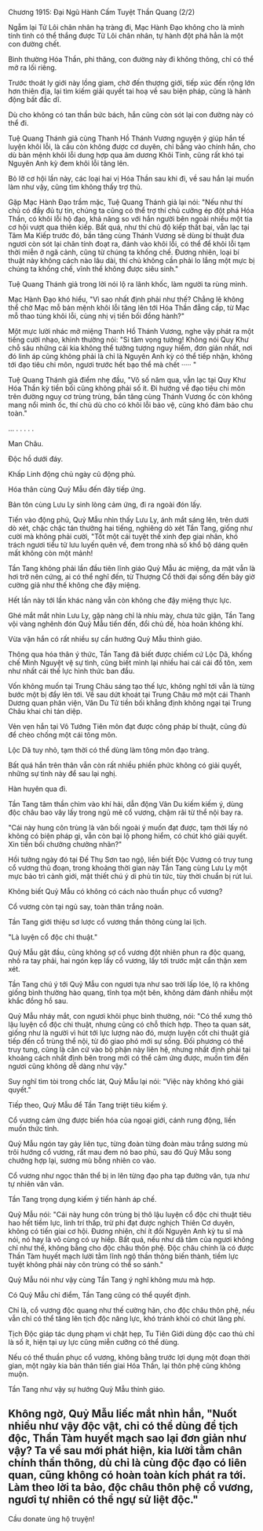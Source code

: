 




Chương 1915: Đại Ngũ Hành Cấm Tuyệt Thần Quang (2/2)


Ngẫm lại Tử Lôi chân nhân hạ tràng đi, Mạc Hành Đạo không cho là mình tính tình có thể thắng được Tử Lôi chân nhân, tự hành đột phá hẳn là một con đường chết.

Bình thường Hóa Thần, phi thăng, con đường này đi không thông, chỉ có thể mở ra lối riêng.

Trước thoát ly giới này lồng giam, chờ đến thượng giới, tiếp xúc đến rộng lớn hơn thiên địa, lại tìm kiếm giải quyết tai hoạ về sau biện pháp, cũng là hành động bất đắc dĩ.

Dù cho không có tan thần bức bách, hắn cũng còn sót lại con đường này có thể đi.

Tuệ Quang Thánh giả cùng Thanh Hồ Thánh Vương nguyện ý giúp hắn tế luyện khôi lỗi, là cầu còn không được cơ duyên, chỉ bằng vào chính hắn, cho dù bản mệnh khôi lỗi dung hợp qua âm dương Khôi Tinh, cũng rất khó tại Nguyên Anh kỳ đem khôi lỗi tăng lên.

Bỏ lỡ cơ hội lần này, các loại hai vị Hóa Thần sau khi đi, về sau hắn lại muốn làm như vậy, cũng tìm không thấy trợ thủ.

Gặp Mạc Hành Đạo trầm mặc, Tuệ Quang Thánh giả lại nói: "Nếu như thí chủ có đầy đủ tự tin, chúng ta cũng có thể trợ thí chủ cưỡng ép đột phá Hóa Thần, có khôi lỗi hộ đạo, khả năng so với hắn người bên ngoài nhiều một tia cơ hội vượt qua thiên kiếp. Bất quá, như thí chủ độ kiếp thất bại, vẫn lạc tại Tâm Ma Kiếp trước đó, bần tăng cùng Thánh Vương sẽ dùng bí thuật đưa ngươi còn sót lại chân tính đoạt ra, đánh vào khôi lỗi, có thể để khôi lỗi tạm thời miễn ở ngã cảnh, cũng từ chúng ta khống chế. Đương nhiên, loại bí thuật này không cách nào lâu dài, thí chủ không cần phải lo lắng một mực bị chúng ta khống chế, vĩnh thế không được siêu sinh."

Tuệ Quang Thánh giả trong lời nói lộ ra lãnh khốc, làm người ta rùng mình.

Mạc Hành Đạo khó hiểu, "Vì sao nhất định phải như thế? Chẳng lẽ không thể chờ Mạc mỗ bản mệnh khôi lỗi tăng lên tới Hóa Thần đẳng cấp, từ Mạc mỗ thao túng khôi lỗi, cùng nhị vị tiền bối đồng hành?"

Một mực lười nhác mở miệng Thanh Hồ Thánh Vương, nghe vậy phát ra một tiếng cười nhạo, khinh thường nói: "Si tâm vọng tưởng! Không nói Quy Khư chỗ sâu những cái kia không thể tưởng tượng nguy hiểm, đơn giản nhất, nơi đó linh áp cũng không phải là chỉ là Nguyên Anh kỳ có thể tiếp nhận, không tới đạo tiêu chi môn, ngươi trước hết bạo thể mà chết ····· "

Tuệ Quang Thánh giả điểm nhẹ đầu, "Vô số năm qua, vẫn lạc tại Quy Khư Hóa Thần kỳ tiền bối cũng không phải số ít. Đi hướng về đạo tiêu chi môn trên đường nguy cơ trùng trùng, bần tăng cùng Thánh Vương ốc còn không mang nổi mình ốc, thí chủ dù cho có khôi lỗi bảo vệ, cũng khó đảm bảo chu toàn."

... . . . . .

Man Châu.

Độc hồ dưới đáy.

Khấp Linh động chủ ngày cũ động phủ.

Hóa thân cùng Quỷ Mẫu đến đây tiếp ứng.

Bản tôn cùng Lưu Ly sinh lòng cảm ứng, đi ra ngoài đón lấy.

Tiến vào động phủ, Quỷ Mẫu nhìn thấy Lưu Ly, ánh mắt sáng lên, trên dưới dò xét, chậc chậc tán thưởng hai tiếng, nghiêng dò xét Tần Tang, giống như cười mà không phải cười, "Tốt một cái tuyệt thế xinh đẹp giai nhân, khó trách ngươi tiểu tử lưu luyến quên về, đem trong nhà số khổ bộ dáng quên mất không còn một mảnh!

Tần Tang không phải lần đầu tiên lĩnh giáo Quỷ Mẫu ác miệng, da mặt vẫn là hơi trở nên cứng, ai có thể nghĩ đến, từ Thượng Cổ thời đại sống đến bây giờ cường giả như thế không che đậy miệng.

Hết lần này tới lần khác nàng vẫn còn không che đậy miệng thực lực.

Ghé mắt mắt nhìn Lưu Ly, gặp nàng chỉ là nhíu mày, chưa tức giận, Tần Tang vội vàng nghênh đón Quỷ Mẫu tiến đến, đổi chủ đề, hòa hoãn không khí.

Vừa vặn hắn có rất nhiều sự cần hướng Quỷ Mẫu thỉnh giáo.

Thông qua hóa thân ý thức, Tần Tang đã biết được chiếm cứ Lộc Dã, khống chế Minh Nguyệt vệ sự tình, cũng biết mình lại nhiều hai cái cái đồ tôn, xem như nhất cái thế lực hình thức ban đầu.

Vốn không muốn tại Trung Châu sáng tạo thế lực, không nghĩ tới vẫn là từng bước một bị đẩy lên tới. Về sau dứt khoát tại Trung Châu mở một cái Thanh Dương quan phân viện, Vân Du Tử tiền bối khẳng định không ngại tại Trung Châu khai chi tán diệp.

Vẻn vẹn hắn tại Vô Tướng Tiên môn đạt được công pháp bí thuật, cũng đủ để chèo chống một cái tông môn.

Lộc Dã tuy nhỏ, tạm thời có thể dùng làm tông môn đạo tràng.

Bất quá hắn trên thân vẫn còn rất nhiều phiền phức không có giải quyết, những sự tình này để sau lại nghị.

Hàn huyên qua đi.

Tần Tang tâm thần chìm vào khí hải, dẫn động Vân Du kiếm kiếm ý, dùng độc châu bao vây lấy trong ngủ mê cổ vương, chậm rãi từ thể nội bay ra.

"Cái này hung côn trùng là vãn bối ngoài ý muốn đạt được, tạm thời lấy nó không có biện pháp gì, vẫn còn bại lộ phong hiểm, có chút khó giải quyết. Xin tiền bối chưởng chưởng nhãn?"

Hồi tưởng ngày đó tại Đế Thụ Sơn tao ngộ, liền biết Độc Vương có truy tung cổ vương thủ đoạn, trong khoảng thời gian này Tần Tang cùng Lưu Ly một mực bảo trì cảnh giới, mật thiết chú ý di phủ tin tức, tùy thời chuẩn bị rút lui.

Không biết Quỷ Mẫu có không có cách nào thuần phục cổ vương?

Cổ vương còn tại ngủ say, toàn thân trắng noãn.

Tần Tang giới thiệu sơ lược cổ vương thần thông cùng lai lịch.

"Là luyện cổ độc chi thuật."

Quỷ Mẫu gật đầu, cũng không sợ cổ vương đột nhiên phun ra độc quang, nhô ra tay phải, hai ngón kẹp lấy cổ vương, lấy tới trước mặt cẩn thận xem xét.

Tần Tang chú ý tới Quỷ Mẫu con ngươi tựa như sao trời lấp lóe, lộ ra không giống bình thường hào quang, tĩnh tọa một bên, không dám đánh nhiễu một khắc đồng hồ sau.

Quỷ Mẫu nháy mắt, con ngươi khôi phục bình thường, nói: "Có thể xưng thô lậu luyện cổ độc chi thuật, nhưng cũng có chỗ thích hợp. Theo ta quan sát, giống như là người vì hút tới lực lượng nào đó, mượn luyện cốt chi thuật giá tiếp đến cổ trùng thể nội, từ đó giao phó mới sự sống. Đối phương có thể truy tung, cũng là căn cứ vào bộ phận này liên hệ, nhưng nhất định phải tại khoảng cách nhất định bên trong mới có thể cảm ứng được, muốn tìm đến ngươi cũng không dễ dàng như vậy."

Suy nghĩ tìm tòi trong chốc lát, Quỷ Mẫu lại nói: "Việc này không khó giải quyết."

Tiếp theo, Quỷ Mẫu để Tần Tang triệt tiêu kiếm ý.

Cổ vương cảm ứng được biến hóa của ngoại giới, cánh rung động, liền muốn thức tỉnh.

Quỷ Mẫu ngón tay gảy liên tục, từng đoàn từng đoàn màu trắng sương mù trôi hướng cổ vương, rất mau đem nó bao phủ, sau đó Quỷ Mẫu song chưởng hợp lại, sương mù bỗng nhiên co vào.

Cổ vương như ngọc thân thể bị in lên từng đạo pha tạp đường vân, tựa như tự nhiên vân văn.

Tần Tang trọng dụng kiếm ý tiến hành áp chế.

Quỷ Mẫu nói: "Cái này hung côn trùng bị thô lậu luyện cổ độc chi thuật tiêu hao hết tiềm lực, linh trí thấp, trừ phi đạt được nghịch Thiên Cơ duyên, không có tiến giai cơ hội. Đương nhiên, chí ít đối Nguyên Anh kỳ tu sĩ mà nói, nó hay là vô cùng có uy hiếp. Bất quá, nếu như dã tâm của ngươi không chỉ như thế, không bằng cho độc châu thôn phệ. Độc châu chính là có được Thần Tàm huyết mạch lười tằm lĩnh ngộ thần thông biến thành, tiềm lực tuyệt không phải này côn trùng có thể so sánh."

Quỷ Mẫu nói như vậy cùng Tần Tang ý nghĩ không mưu mà hợp.

Có Quỷ Mẫu chỉ điểm, Tần Tang cũng có thể quyết định.

Chỉ là, cổ vương độc quang như thế cường hãn, cho độc châu thôn phệ, nếu vẫn chỉ có thể tăng lên tịch độc năng lực, khó tránh khỏi có chút lãng phí.

Tịch Độc giáp tác dụng phạm vi chật hẹp, Tu Tiên Giới dùng độc cao thủ chỉ là số ít, hiện tại uy lực cũng miễn cưỡng có thể dùng.

Nếu có thể thuần phục cổ vương, không bằng trước lợi dụng một đoạn thời gian, một ngày kia bản thân tiến giai Hóa Thần, lại thôn phệ cũng không muộn.

Tần Tang như vậy sự hướng Quỷ Mẫu thỉnh giáo.

Không ngờ, Quỷ Mẫu liếc mắt nhìn hắn, "Nuốt nhiều như vậy độc vật, chỉ có thể dùng để tịch độc, Thần Tàm huyết mạch sao lại đơn giản như vậy? Ta về sau mới phát hiện, kia lười tằm chân chính thần thông, dù chỉ là cùng độc đạo có liên quan, cũng không có hoàn toàn kích phát ra tới. Làm theo lời ta bảo, độc châu thôn phệ cổ vương, ngươi tự nhiên có thể ngự sử liệt độc."
--
Cầu donate ủng hộ truyện!





